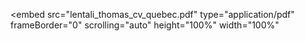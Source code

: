 <embed
    src="lentali_thomas_cv_quebec.pdf"
    type="application/pdf"
    frameBorder="0"
    scrolling="auto"
    height="100%"
    width="100%"
></embed>
